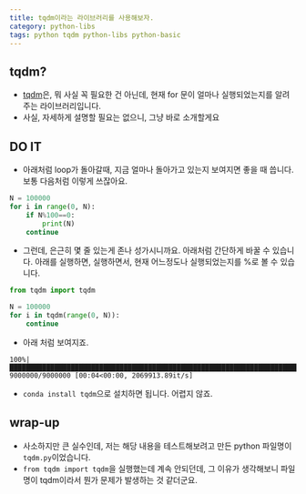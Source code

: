 ```yaml
---
title: tqdm이라는 라이브러리를 사용해보자. 
category: python-libs
tags: python tqdm python-libs python-basic
---
```


## tqdm?

- [tqdm](https://pypi.org/project/tqdm/)은, 뭐 사실 꼭 필요한 건 아닌데, 현재 for 문이 얼마나 실행되었는지를 알려주는 라이브러리입니다. 
- 사실, 자세하게 설명할 필요는 없으니, 그냥 바로 소개할게요 

## DO IT

- 아래처럼 loop가 돌아갈때, 지금 얼마나 돌아가고 있는지 보여지면 좋을 때 씁니다. 보통 다음처럼 이렇게 쓰잖아요. 

```python
N = 100000
for i in range(0, N):
    if N%100==0:
        print(N)
    continue
```

- 그런데, 은근히 몇 줄 있는게 존나 성가시니까요. 아래처럼 간단하게 바꿀 수 있습니다. 아래를 실행하면, 실행하면서, 현재 어느정도나 실행되었는지를 %로 볼 수 있습니다.

```python
from tqdm import tqdm 

N = 100000
for i in tqdm(range(0, N)):
    continue
```

- 아래 처럼 보여지죠. 

```plaintext
100%|██████████████████████████████████████████████████████████████████████████████████████████████████████████████████████████████| 9000000/9000000 [00:04<00:00, 2069913.89it/s]
```

- `conda install tqdm`으로 설치하면 됩니다. 어렵지 않죠.

## wrap-up

- 사소하지만 큰 실수인데, 저는 해당 내용을 테스트해보려고 만든 python 파일명이 `tqdm.py`이었습니다. 
- `from tqdm import tqdm`을 실행했는데 계속 안되던데, 그 이유가 생각해보니 파일명이 tqdm이라서 뭔가 문제가 발생하는 것 같더군요.
